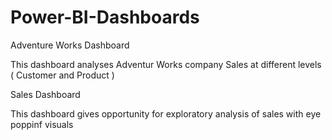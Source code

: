 # Power-BI-Dashboards

Adventure Works Dashboard

This dashboard analyses Adventur Works company Sales at different levels ( Customer and Product )

Sales Dashboard

This dashboard gives opportunity for exploratory analysis of sales with eye poppinf visuals
